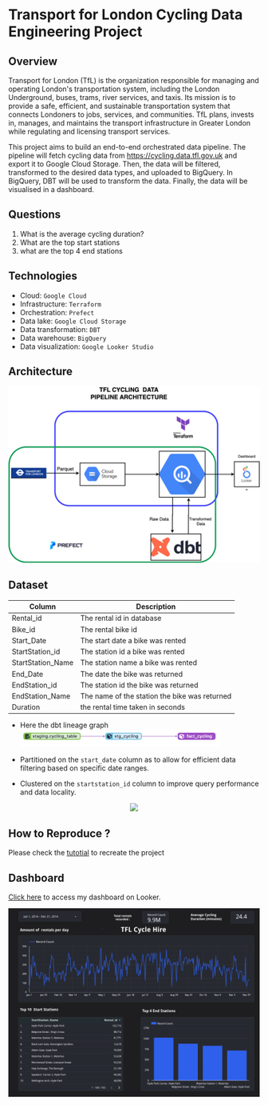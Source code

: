 # Transport for London Cycling Data Engineering Project


## Overview
Transport for London (TfL) is the organization responsible for managing and operating London's transportation system, including the London Underground, buses, trams, river services, and taxis. Its mission is to provide a safe, efficient, and sustainable transportation system that connects Londoners to jobs, services, and communities. TfL plans, invests in, manages, and maintains the transport infrastructure in Greater London while regulating and licensing transport services.

This project aims to build an end-to-end orchestrated data pipeline. The pipeline will fetch cycling data from https://cycling.data.tfl.gov.uk and export it to Google Cloud Storage. Then, the data will be filtered, transformed to the desired data types, and uploaded to BigQuery. In BigQuery, DBT will be used to transform the data. Finally, the data will be visualised in a dashboard.

## Questions
1. What is the average cycling duration?
2. What are the top start stations
3. what are the top 4  end stations


## Technologies
- Cloud: `Google Cloud`
- Infrastructure: `Terraform`
- Orchestration: `Prefect`
- Data lake: `Google Cloud Storage`
- Data transformation: `DBT`
- Data warehouse: `BigQuery`
- Data visualization: `Google Looker Studio`

## Architecture
<p align="center">
<img src="images/Cycling_DE_Project_Architecture.png" width="800">
</p>


## Dataset

| Column | Description | 
|--------|-------------|
| Rental_id | The rental id in database |
| Bike_id | The rental bike id|
| Start_Date | The start date a bike was rented|
| StartStation_id | The station id a bike was rented  |
| StartStation_Name | The station name a bike was rented |
| End_Date | The date the bike was returned |
| EndStation_id | The station id the bike was returned |
| EndStation_Name | The name of the station the bike was returned |
| Duration | the rental time taken in seconds  |


- Here the dbt lineage graph <img src="images/dbt_model_linage.png" width="400">

- Partitioned on the `start_date` column as to allow for efficient data filtering based on specific date ranges.
- Clustered on the `startstation_id` column to improve query performance and data locality.

<p align="center">
<img src="images/lotus.png">
</p>

## How to Reproduce ?

Please check the [tutotial](Tutorial.md) to recreate the project

## Dashboard
[Click here](https://lookerstudio.google.com/u/3/reporting/fbadcee0-64bf-4771-8187-960e6ad0f0fa/page/6g7MD) to access my dashboard on Looker.

<p align="center">
<img src="images/dashboard.png" width="800">
</p>
